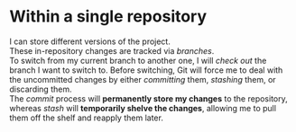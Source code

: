 # Within a single repository

I can store different versions of the project.  
These in-repository changes are tracked via _branches_.  
To switch from my current branch to another one, I will _check out_ the branch I want to switch to.
Before switching, Git will force me to deal with the uncommitted changes by either _committing_ them, _stashing_ them, or discarding them.  
The _commit_ process will **permanently store my changes** to the repository, whereas _stash_ will **temporarily shelve the changes**, allowing me to pull them off the shelf and reapply them later.
